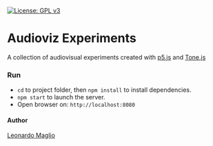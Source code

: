 [![License: GPL v3](https://img.shields.io/badge/License-GPLv3-blue.svg)](https://www.gnu.org/licenses/gpl-3.0)


# Audioviz Experiments
A collection of audiovisual experiments created with <a href="https://p5js.org/">p5.js</a> and <a href="https://tonejs.github.io/">Tone.js</a><br>


### Run
- `cd` to project folder, then `npm install` to install dependencies.
- `npm start` to launch the server.
- Open browser on: `http://localhost:8080`


#### Author
<a href="https://github.com/leota">Leonardo Maglio</a>

